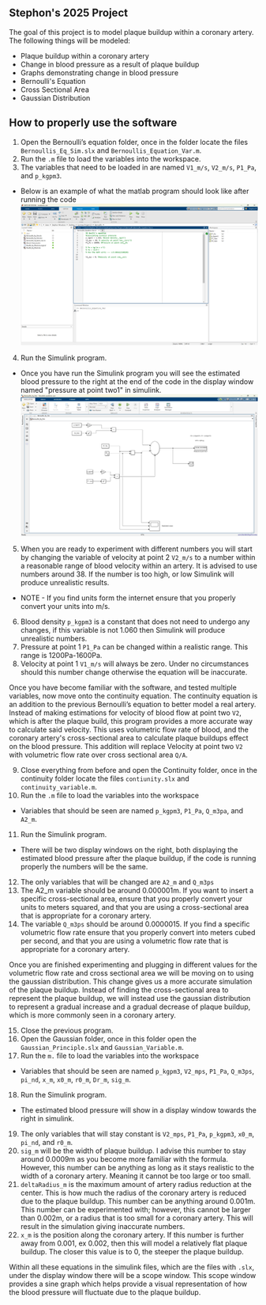 ## Stephon's 2025 Project
The goal of this project is to model plaque buildup within a coronary artery. The following things will be modeled:
- Plaque buildup within a coronary artery
- Change in blood pressure as a result of plaque buildup
- Graphs demonstrating change in blood pressure
- Bernoulli's Equation
- Cross Sectional Area
- Gaussian Distribution


## How to properly use the software
1. Open the Bernoulli’s equation folder, once in the folder locate the files `Bernoullis_Eq_Sim.slx` and `Bernoullis_Equation_Var.m`.
2. Run the `.m` file to load the variables into the workspace.
3. The variables that need to be loaded in are named `V1_m/s`, `V2_m/s`, `P1_Pa`, and `p_kgpm3`.
* Below is an example of what the matlab program should look like after running the code
![Screenshot of matlab after running the program.](Screenshot_2025-09-10_142226.png)
4. Run the Simulink program.
* Once you have run the Simulink program you will see the estimated blood pressure to the right at the end of the code in the display window named "pressure at point two1" in simulink.
![Screenshot of simulink after running the program.](Screenshot_2025-09-10_142306.png)
5. When you are ready to experiment with different numbers you will start by changing the variable of velocity at point 2 `V2_m/s` to a number within a reasonable range of blood velocity within an artery. It is advised to use numbers around 38. If the number is too high, or low Simulink will produce unrealistic results.
* NOTE - If you find units form the internet ensure that you properly convert your units into m/s.
6. Blood density `p_kgpm3` is a constant that does not need to undergo any changes, if this variable is not 1.060 then Simulink will produce unrealistic numbers.
7. Pressure at point 1 `P1_Pa` can be changed within a realistic range. This range is 1200Pa-1600Pa.
8. Velocity at point 1 `V1_m/s` will always be zero. Under no circumstances should this number change otherwise the equation will be inaccurate.

Once you have become familiar with the software, and tested multiple variables, now move onto the continuity equation. The continuity equation is an addition to the previous Bernoulli’s equation to better model a real artery. Instead of making estimations for velocity of blood flow at point two `V2`, which is after the plaque build, this program provides a more accurate way to calculate said velocity. This uses volumetric flow rate of blood, and the coronary artery's cross-sectional area to calculate plaque buildups effect on the blood pressure. This addition will replace Velocity at point two `V2` with volumetric flow rate over cross sectional area `Q/A`.

9. Close everything from before and open the Continuity folder, once in the continuity folder locate the files `contiunity.slx` and `continuity_variable.m`.
10. Run the `.m` file to load the variables into the workspace
* Variables that should be seen are named `p_kgpm3`, `P1_Pa`, `Q_m3pa`, and `A2_m`.
11. Run the Simulink program.
* There will be two display windows on the right, both displaying the estimated blood pressure after the plaque buildup, if the code is running properly the numbers will be the same.
12. The only variables that will be changed are `A2_m` and `Q_m3ps`
13. The A2_m variable should be around 0.000001m. If you want to insert a specific cross-sectional area, ensure that you properly convert your units to meters squared, and that you are using a cross-sectional area that is appropriate for a coronary artery.
14. The variable `Q_m3ps` should be around 0.0000015. If you find a specific volumetric flow rate ensure that you properly convert into meters cubed per second, and that you are using a volumetric flow rate that is appropriate for a coronary artery.

Once you are finished experimenting and plugging in different values for the volumetric flow rate and cross sectional area we will be moving on to using the gaussian distribution. This change gives us a more accurate simulation of the plaque buildup. Instead of finding the cross-sectional area to represent the plaque buildup, we will instead use the gaussian distribution to represent a gradual increase and a gradual decrease of plaque buildup, which is more commonly seen in a coronary artery.

15. Close the previous program.
16. Open the Gaussian folder, once in this folder open the `Gaussian_Principle.slx` and `Gaussian_Variable.m`.
17. Run the `m.` file to load the variables into the workspace
* Variables that should be seen are named `p_kgpm3`, `V2_mps`, `P1_Pa`, `Q_m3ps`, `pi_nd`, `x_m`, `x0_m`, `r0_m`, `Dr_m`, `sig_m`.
18. Run the Simulink program.
* The estimated blood pressure will show in a display window towards the right in simulink.
19. The only variables that will stay constant is `V2_mps`, `P1_Pa`, `p_kgpm3`, `x0_m`, `pi_nd`, and `r0_m`.
20. `sig_m` will be the width of plaque buildup. I advise this number to stay around 0.0009m as you become more familiar with the formula. However, this number can be anything as long as it stays realistic to the width of a coronary artery. Meaning it cannot be too large or too small.
21. `deltaRadius_m` is the maximum amount of artery radius reduction at the center. This is how much the radius of the coronary artery is reduced due to the plaque buildup. This number can be anything around 0.001m. This number can be experimented with; however, this cannot be larger than 0.002m, or a radius that is too small for a coronary artery. This will result in the simulation giving inaccurate numbers.
22. `x_m` is the position along the coronary artery. If this number is further away from 0.001, ex 0.002, then this will model a relatively flat plaque buildup. The closer this value is to 0, the steeper the plaque buildup.

Within all these equations in the simulink files, which are the files with `.slx`, under the display window there will be a scope window. This scope window provides a sine graph which helps provide a visual representation of how the blood pressure will fluctuate due to the plaque buildup. 


